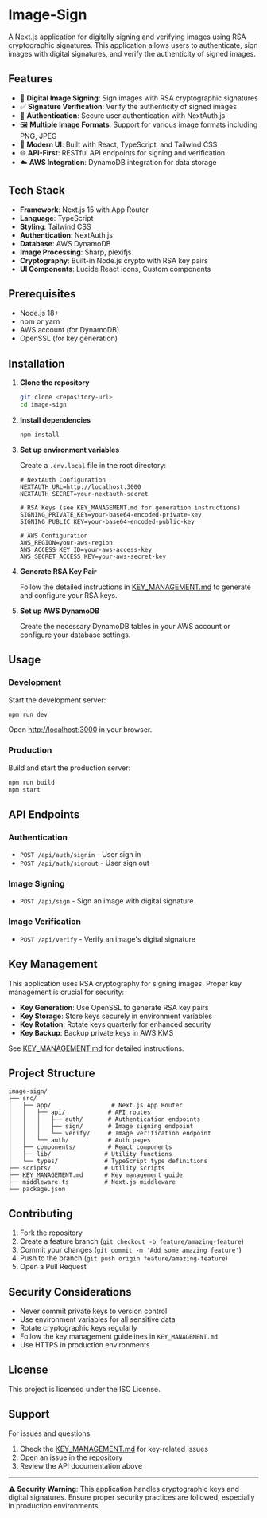# Image-Sign

A Next.js application for digitally signing and verifying images using RSA cryptographic signatures. This application allows users to authenticate, sign images with digital signatures, and verify the authenticity of signed images.

## Features

- 🔐 **Digital Image Signing**: Sign images with RSA cryptographic signatures
- ✅ **Signature Verification**: Verify the authenticity of signed images
- 🔑 **Authentication**: Secure user authentication with NextAuth.js
- 🖼️ **Multiple Image Formats**: Support for various image formats including PNG, JPEG
- 📱 **Modern UI**: Built with React, TypeScript, and Tailwind CSS
- 🌐 **API-First**: RESTful API endpoints for signing and verification
- ☁️ **AWS Integration**: DynamoDB integration for data storage

## Tech Stack

- **Framework**: Next.js 15 with App Router
- **Language**: TypeScript
- **Styling**: Tailwind CSS
- **Authentication**: NextAuth.js
- **Database**: AWS DynamoDB
- **Image Processing**: Sharp, piexifjs
- **Cryptography**: Built-in Node.js crypto with RSA key pairs
- **UI Components**: Lucide React icons, Custom components

## Prerequisites

- Node.js 18+ 
- npm or yarn
- AWS account (for DynamoDB)
- OpenSSL (for key generation)

## Installation

1. **Clone the repository**
   ```bash
   git clone <repository-url>
   cd image-sign
   ```

2. **Install dependencies**
   ```bash
   npm install
   ```

3. **Set up environment variables**
   
   Create a `.env.local` file in the root directory:
   ```env
   # NextAuth Configuration
   NEXTAUTH_URL=http://localhost:3000
   NEXTAUTH_SECRET=your-nextauth-secret
   
   # RSA Keys (see KEY_MANAGEMENT.md for generation instructions)
   SIGNING_PRIVATE_KEY=your-base64-encoded-private-key
   SIGNING_PUBLIC_KEY=your-base64-encoded-public-key
   
   # AWS Configuration
   AWS_REGION=your-aws-region
   AWS_ACCESS_KEY_ID=your-aws-access-key
   AWS_SECRET_ACCESS_KEY=your-aws-secret-key
   ```

4. **Generate RSA Key Pair**
   
   Follow the detailed instructions in [KEY_MANAGEMENT.md](./KEY_MANAGEMENT.md) to generate and configure your RSA keys.

5. **Set up AWS DynamoDB**
   
   Create the necessary DynamoDB tables in your AWS account or configure your database settings.

## Usage

### Development

Start the development server:

```bash
npm run dev
```

Open [http://localhost:3000](http://localhost:3000) in your browser.

### Production

Build and start the production server:

```bash
npm run build
npm start
```

## API Endpoints

### Authentication
- `POST /api/auth/signin` - User sign in
- `POST /api/auth/signout` - User sign out

### Image Signing
- `POST /api/sign` - Sign an image with digital signature

### Image Verification  
- `POST /api/verify` - Verify an image's digital signature

## Key Management

This application uses RSA cryptography for signing images. Proper key management is crucial for security:

- **Key Generation**: Use OpenSSL to generate RSA key pairs
- **Key Storage**: Store keys securely in environment variables
- **Key Rotation**: Rotate keys quarterly for enhanced security
- **Key Backup**: Backup private keys in AWS KMS

See [KEY_MANAGEMENT.md](./KEY_MANAGEMENT.md) for detailed instructions.

## Project Structure

```
image-sign/
├── src/
│   ├── app/                 # Next.js App Router
│   │   ├── api/            # API routes
│   │   │   ├── auth/       # Authentication endpoints
│   │   │   ├── sign/       # Image signing endpoint
│   │   │   └── verify/     # Image verification endpoint
│   │   └── auth/           # Auth pages
│   ├── components/         # React components
│   ├── lib/               # Utility functions
│   └── types/             # TypeScript type definitions
├── scripts/               # Utility scripts
├── KEY_MANAGEMENT.md      # Key management guide
├── middleware.ts          # Next.js middleware
└── package.json
```

## Contributing

1. Fork the repository
2. Create a feature branch (`git checkout -b feature/amazing-feature`)
3. Commit your changes (`git commit -m 'Add some amazing feature'`)
4. Push to the branch (`git push origin feature/amazing-feature`)
5. Open a Pull Request

## Security Considerations

- Never commit private keys to version control
- Use environment variables for all sensitive data
- Rotate cryptographic keys regularly
- Follow the key management guidelines in `KEY_MANAGEMENT.md`
- Use HTTPS in production environments

## License

This project is licensed under the ISC License.

## Support

For issues and questions:
1. Check the [KEY_MANAGEMENT.md](./KEY_MANAGEMENT.md) for key-related issues
2. Open an issue in the repository
3. Review the API documentation above

---

**⚠️ Security Warning**: This application handles cryptographic keys and digital signatures. Ensure proper security practices are followed, especially in production environments.